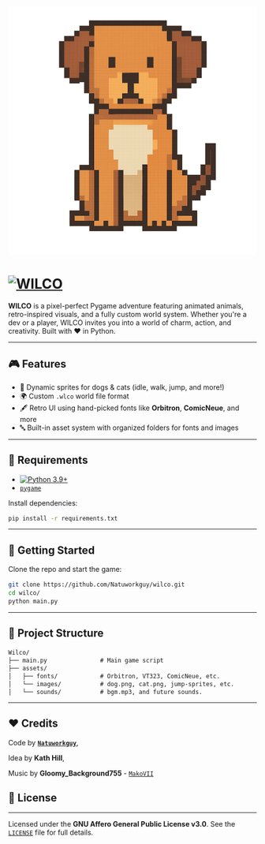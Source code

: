 [![`WILCO Banner`](assets/images/front-dog.png)](https://github.com/Natuworkguy/Wilco/)

# [![**WILCO**](http://img.shields.io/badge/Wilco-blue)](https://github.com/Natuworkguy/Wilco/)


**WILCO** is a pixel-perfect Pygame adventure featuring animated animals, retro-inspired visuals, and a fully custom world system. Whether you're a dev or a player, WILCO invites you into a world of charm, action, and creativity. Built with ❤️ in Python.

---

## 🎮 Features

- 🐶 Dynamic sprites for dogs & cats (idle, walk, jump, and more!)
- 🌍 Custom `.wlco` world file format
- 🖋️ Retro UI using hand-picked fonts like **Orbitron**, **ComicNeue**, and more
- 🔤 Built-in asset system with organized folders for fonts and images

---

## 🧠 Requirements

- [![`Python 3.9+`](http://img.shields.io/badge/Python%203.9+-blue)](https://www.python.org/)
- [`pygame`](https://www.pygame.org/)

Install dependencies:

```bash
pip install -r requirements.txt
````

---

## 🚀 Getting Started

Clone the repo and start the game:

```bash
git clone https://github.com/Natuworkguy/wilco.git
cd wilco/
python main.py
```

---

## 📁 Project Structure

```
Wilco/
├── main.py               # Main game script
├── assets/
│   ├── fonts/            # Orbitron, VT323, ComicNeue, etc.
│   └── images/           # dog.png, cat.png, jump-sprites, etc.
│   └── sounds/           # bgm.mp3, and future sounds.
```

---

## ❤️ Credits
Code by [**`Natuworkguy`**](https://github.com/Natuworkguy),

Idea by **Kath Hill**,

Music by **Gloomy_Background755** - [`MakoVII`](https://github.com/OnionUI/Themes/tree/main/themes/MakoVII%20by%20Gloomy_Background755)

## 🪪 License
---


Licensed under the **GNU Affero General Public License v3.0**.
See the [`LICENSE`](./LICENSE) file for full details.

